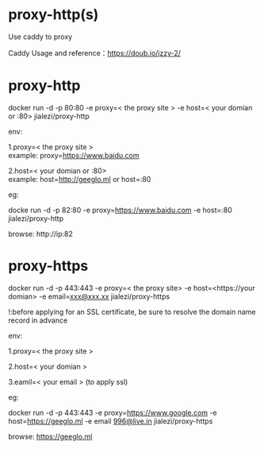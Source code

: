 # proxy-http(s)
Use caddy to proxy

Caddy Usage and reference：https://doub.io/jzzy-2/

# proxy-http

docker run -d -p 80:80 -e proxy=< the proxy site > -e host=< your domian or :80>  jialezi/proxy-http

env:

1.proxy=< the proxy site >    
example: proxy=https://www.baidu.com

2.host=< your domian or :80>    
example: host=http://geeglo.ml  or host=:80


eg:

docke run -d -p 82:80 -e proxy=https://www.baidu.com -e host=:80 jialezi/proxy-http

browse: http://ip:82


# proxy-https

docker run -d -p 443:443 -e proxy=< the proxy site> -e host=<https://your domian> -e email=xxx@xxx.xx jialezi/proxy-https


!:before applying for an SSL certificate, be sure to resolve the domain name record in advance 


env:

1.proxy=< the proxy  site >


2.host=< your domian > 


3.eamil=< your email > (to apply ssl)

eg:

docker run -d -p 443:443 -e proxy=https://www.google.com -e host=https://geeglo.ml -e email 996@live.in jialezi/proxy-https

browse: https://geeglo.ml
